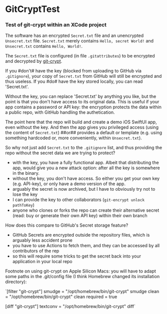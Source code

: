 # GitCryptTest

### Test of git-crypt within an XCode project

The software has an encrypted `Secret.txt` file and an unencrypted `Unsecret.txt` file.
`Secret.txt` merely contains `Hello, secret World!` and `Unsecret.txt` contains `Hello, World!`.

The `Secret.txt` file is configured (in file `.gitattributes`) to be encrypted and decrypted by [git-crypt](https://github.com/AGWA/git-crypt).

If you #don't# have the key (blocked from uploading to GitHub via `.gitignore`), your copy of `Secret.txt` from GitHub will still be encrypted
and thus useless. If you #do# have the key stored locally, you can read 'Secret.txt'.

Without the key, you can replace 'Secret.txt' by anything you like, but the point is that you don't have access to its original data.
This is useful if your app contains a password or API key: the encryption protects the data within a public repo, with GitHub handling the authetication.

The point here that the repo will build and create a demo iOS SwiftUI app, even without the key.
And then the app gives you privileged access (using the content of `Secret.txt`) ##or## provides a default or template (e.g. using something hardcoded or, more conveniently, within `Unsecret.txt`).

So why not just add `Secret.txt` to the `.gitignore` list, and thus providing the repo without the secret data we are trying to protect?
- with the key, you have a fully functional app. Albeit that distributing the app, would give you a new attack option: after all the key is somewhere in the binary.
- without the key, you don't have access. So either you get your own key (e.g. API-key), or only have a demo version of the app.
- arguably the secret is now archived, but I have to obviously try not to lose the key
- I can provide the key to other collaborators (`git-encrypt unlock pathToKey`)
- anyone who clones or forks the repo can create their alternative secret (read: buy or generate their own API key) within their own branch 

How does this compare to GitHub's Secret storage feature?
- GitHub Secrets are encrypted outside the repository files, which is arguably less accident prone
- you have to use Actions to fetch them, and they can be accessed by all contributors of the rep
- so this will require some tricks to get the secret back into your application in your local repo
    
Footnote on using git-crypt on Apple Silicon Macs:
you will have to adapt some paths in the .git/config file (I think Homebrew changed its installation directory):

`[filter "git-crypt"]
    smudge = \"/opt/homebrew/bin/git-crypt\" smudge
    clean = \"/opt/homebrew/bin/git-crypt\" clean
    required = true
    
[diff "git-crypt"]
    textconv = \"/opt/homebrew/bin/git-crypt\" diff`

